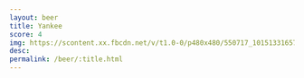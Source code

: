 ```yaml
---
layout: beer
title: Yankee
score: 4
img: https://scontent.xx.fbcdn.net/v/t1.0-0/p480x480/550717_10151331657283745_2008475143_n.jpg?oh=466ca556c45e115b4bc2b169e0b486f4&oe=591DB992
desc: 
permalink: /beer/:title.html
---
```

